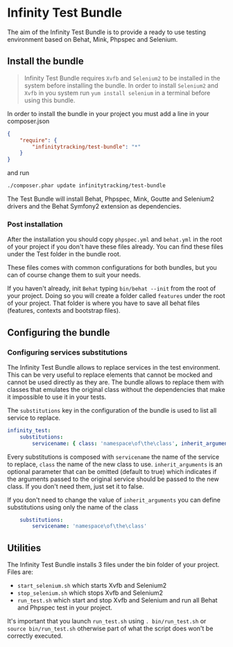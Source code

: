 # Infinity Test Bundle

The aim of the Infinity Test Bundle is to provide a ready to use testing environment based on Behat, Mink, Phpspec and Selenium.

## Install the bundle
> Infinity Test Bundle requires `Xvfb` and `Selenium2` to be installed in the system before installing the bundle.
 In order to install `Selenium2` and `Xvfb` in you system run `yum install selenium` in a terminal before using this bundle.

In order to install the bundle in your project you must add a line in your composer.json

```json
{
    "require": {
        "infinitytracking/test-bundle": "*"
    }
}
```

and run

```sh
./composer.phar update infinitytracking/test-bundle
```

The Test Bundle will install Behat, Phpspec, Mink, Goutte and Selenium2 drivers and the Behat Symfony2 extension as dependencies.

### Post installation
After the installation you should copy `phpspec.yml` and `behat.yml` in the root of your project if you don't have these files already.
You can find these files under the Test folder in the bundle root.

These files comes with common configurations for both bundles, but you can of course change them to suit your needs.

If you haven't already, init `Behat` typing `bin/behat --init` from the root of your project. Doing so you will create a folder
called `features` under the root of your project. That folder is where you have to save all behat files (features, contexts and bootstrap files).

## Configuring the bundle
### Configuring services substitutions

The Infinity Test Bundle allows to replace services in the test environment. This can be very useful to replace elements that cannot be
mocked and cannot be used directly as they are.
The bundle allows to replace them with classes that emulates the original class without the dependencies that make it
impossible to use it in your tests.

The `substitutions` key in the configuration of the bundle is used to list all service to replace.

```yaml
infinity_test:
    substitutions:
        servicename: { class: 'namespace\of\the\class', inherit_arguments: true }
```

Every substitutions is composed with `servicename` the name of the service to replace, `class` the name of the new class to use.
`inherit_arguments` is an optional parameter that can be omitted (default to true) which indicates if the arguments passed to the
original service should be passed to the new class. If you don't need them, just set it to false.

If you don't need to change the value of `inherit_arguments` you can define substitutions using only the name of the class

```yaml
    substitutions:
        servicename: 'namespace\of\the\class'
```

## Utilities
The Infinity Test Bundle installs 3 files under the bin folder of your project.    
Files are:

* `start_selenium.sh` which starts Xvfb and Selenium2
* `stop_selenium.sh` which stops Xvfb and Selenium2
* `run_test.sh` which start and stop Xvfb and Selenium and run all Behat and Phpspec test in your project.

It's important that you launch `run_test.sh` using `. bin/run_test.sh` or `source bin/run_test.sh` otherwise part of what the script does won't be correctly executed.

